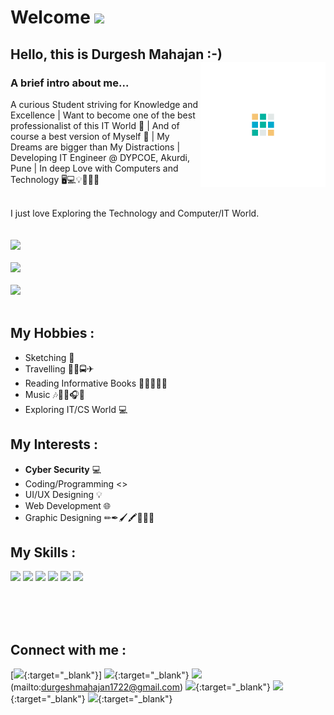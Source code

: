 # Welcome <img src="https://raw.githubusercontent.com/MartinHeinz/MartinHeinz/master/wave.gif" width="30px">

## Hello, this is Durgesh Mahajan :-) <img align="right" width="200px" src="Img/d.gif">
### A brief intro about me...
A curious Student striving for Knowledge and Excellence | Want to become one of the best professionalist of this IT World 📡 | And of course a best version of Myself 💙 | My Dreams are bigger than My Distractions | 
Developing IT Engineer @ DYPCOE, Akurdi, Pune | 
In deep Love with Computers and Technology 🖥💻💡📂📆📌

\
I just love Exploring the Technology and Computer/IT World.
</br>
<br></br>
<img src="https://github-readme-stats.vercel.app/api?username=durgeshm01722&show_icons=true&theme=tokyonight"><br><br>
<img src="https://github-readme-stats.vercel.app/api/top-langs/?username=durgeshm01722&layout=compact&show_icons=true&theme=radical"><br><br>
<img src="https://github-readme-stats.vercel.app/api/pin/?username=durgeshm01722&repo=durgeshm01722&show_owner=true&show_icons=true&theme=radical">
<br></br>

## My Hobbies :
* Sketching 🎨
* Travelling 🚕🚗🚍✈
* Reading Informative Books 📕📗📘📙📒
* Music 🎶🎵🎼🎧💙
* Exploring IT/CS World 💻

## My Interests :
* **Cyber Security** 💻
* Coding/Programming <>
* UI/UX Designing 💡
* Web Development 🌐
* Graphic Designing ✏✒🖌🖍📏📐📌

## My Skills :
<!-- <img align="left"  width="25px" src="Img/html.png" >
<img align="left"  width="30px" src="Img/python.png">
<img align="left"  width="30px" src="Img/cpp.png">
<img align="left"  width="30px" src="Img/java.png"> -->
<p>
<img src="https://img.shields.io/badge/HTML5-E34F26?style=for-the-badge&logo=html5&logoColor=white">
<img src="https://img.shields.io/badge/CSS-239120?&style=for-the-badge&logo=css3&logoColor=white">
<img src="https://img.shields.io/badge/Python-3776AB?style=for-the-badge&logo=python&logoColor=white">
<img src="https://img.shields.io/badge/C%2B%2B-00599C?style=for-the-badge&logo=c%2B%2B&logoColor=white">
<img src="https://img.shields.io/badge/Java-ED8B00?style=for-the-badge&logo=java&logoColor=white">
<img src="https://img.shields.io/badge/Microsoft_PowerPoint-B7472A?style=for-the-badge&logo=microsoft-powerpoint&logoColor=white">
</p>

<br>
<br></br>

## Connect with me :
[[<img src="https://img.shields.io/badge/LinkedIn-0077B5?style=for-the-badge&logo=linkedin&logoColor=white">](https://www.linkedin.com/in/durgesh-mahajan-99bab0212/){:target="_blank"}]
[<img src="https://img.shields.io/badge/GitHub-100000?style=for-the-badge&logo=github&logoColor=white">](https://github.com/durgeshm01722){:target="_blank"}
<img src="https://img.shields.io/badge/durgeshmahajan1722%40gmail.com-Gmail-red?style=for-the-badge&logo=gmail&logoColor=white">(mailto:durgeshmahajan1722@gmail.com)
[<img src="https://img.shields.io/badge/Instagram-E4405F?style=for-the-badge&logo=instagram&logoColor=white">](https://www.instagram.com/durgeshm01722/){:target="_blank"}
[<img src="https://img.shields.io/badge/Facebook-1877F2?style=for-the-badge&logo=facebook&logoColor=white">](https://www.facebook.com/durgeshmahajan1722/){:target="_blank"}
[<img src="https://img.shields.io/badge/dev.to-0A0A0A?style=for-the-badge&logo=dev.to&logoColor=white">](https://dev.to/durgeshm01722){:target="_blank"}

